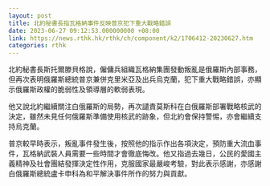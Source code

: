 ```yaml
---
layout: post
title: 北約秘書長指瓦格納事件反映普京犯下重大戰略錯誤
date: 2023-06-27 09:12:53.000000000 +08:00
link: https://news.rthk.hk/rthk/ch/component/k2/1706412-20230627.htm
categories: rthk
---
```


北約秘書長斯托爾滕貝格說，僱傭兵組織瓦格納集團發動叛亂是俄羅斯內部事務，但再次表明俄羅斯總統普京兼併克里米亞及出兵烏克蘭，犯下重大戰略錯誤，亦顯示俄羅斯政權的脆弱性及領導層的軟弱表現。

他又說北約繼續關注白俄羅斯的局勢，再次譴責莫斯科在白俄羅斯部署戰略核武的決定，雖然未見任何俄羅斯準備使用核武的跡象，但北約會保持警惕，亦會繼續支持烏克蘭。

普京較早時表示，叛亂事件發生後，按照他的指示作出各項決定，預防重大流血事件，瓦格納武裝人員需要一些時間才會徹底悔改。他又指過去幾日，公民的愛國主義精神及社會團結發揮決定性作用，克服國家最嚴峻考驗，對此表示感謝，亦感謝白俄羅斯總統盧卡申科為和平解決事件所作的努力與貢獻。
